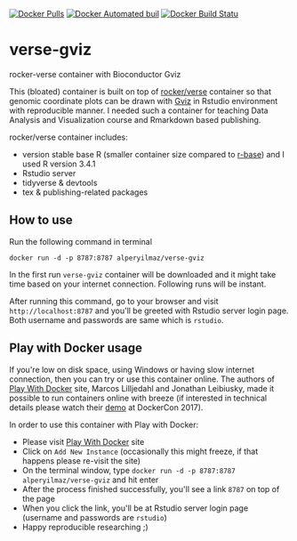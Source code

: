 [![Docker Pulls](https://img.shields.io/docker/pulls/alperyilmaz/verse-gviz.svg)](https://hub.docker.com/r/alperyilmaz/verse-gviz/) [![Docker Automated buil](https://img.shields.io/docker/automated/alperyilmaz/verse-gviz.svg?style=flat-square)](https://hub.docker.com/r/alperyilmaz/verse-gviz/) [![Docker Build Statu](https://img.shields.io/docker/build/alperyilmaz/verse-gviz.svg?style=flat-square)](https://hub.docker.com/r/alperyilmaz/verse-gviz/)

# verse-gviz
rocker-verse container with Bioconductor Gviz

This (bloated) container is built on top of [rocker/verse](https://hub.docker.com/r/rocker/verse/) container so that genomic coordinate plots can be drawn with [Gviz](http://bioconductor.org/packages/release/bioc/html/Gviz.html) in Rstudio environment with reproducible manner. I needed such a container for teaching Data Analysis and Visualization course and Rmarkdown based publishing.

rocker/verse container includes:

* version stable base R (smaller container size compared to [r-base](https://hub.docker.com/r/_/r-base/)) and I used R version 3.4.1 
* Rstudio server
* tidyverse & devtools
* tex & publishing-related packages

## How to use

Run the following command in terminal

```
docker run -d -p 8787:8787 alperyilmaz/verse-gviz
```

In the first run `verse-gviz` container will be downloaded and it might take time based on your internet connection. Following runs will be instant.

After running this command, go to your browser and visit `http://localhost:8787` and you'll be greeted with Rstudio server login page. Both username and passwords are same which is `rstudio`.

## Play with Docker usage

If you're low on disk space, using Windows or having slow internet connection, then you can try or use this container online. The authors of [Play With Docker](http://play-with-docker.com/) site, Marcos Lilljedahl and Jonathan Leibiusky, made it possible to run containers online with breeze (if interested in technical details please watch their [demo](https://www.youtube.com/watch?v=-h2VTE9WnZs#t=3m03s) at DockerCon 2017). 

In order to use this container with Play with Docker:

* Please visit  [Play With Docker](http://labs.play-with-docker.com/) site
* Click on `Add New Instance` (occasionally this might freeze, if that happens please re-visit the site)
* On the terminal window, type `docker run -d -p 8787:8787 alperyilmaz/verse-gviz` and hit enter
* After the process finished successfully, you'll see a link `8787` on top of the page
* When you click the link, you'll be at Rstudio server login page (username and passwords are `rstudio`)
* Happy reproducible researching ;)
